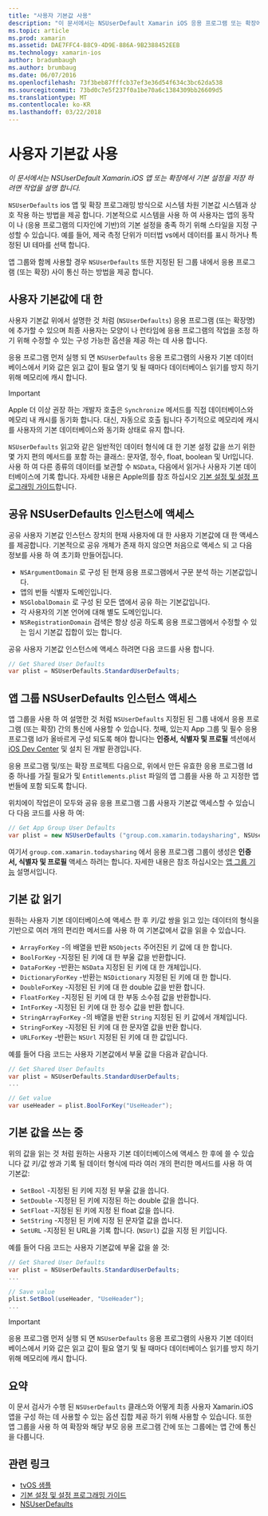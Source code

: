 ```yaml
---
title: "사용자 기본값 사용"
description: "이 문서에서는 NSUserDefault Xamarin iOS 응용 프로그램 또는 확장에서에서 기본 설정을 저장 하려면 작업을 설명 합니다."
ms.topic: article
ms.prod: xamarin
ms.assetid: DAE7FFC4-B8C9-4D9E-886A-9B2388452EEB
ms.technology: xamarin-ios
author: bradumbaugh
ms.author: brumbaug
ms.date: 06/07/2016
ms.openlocfilehash: 73f3beb87fffcb37ef3e36d54f634c3bc62da538
ms.sourcegitcommit: 73bd0c7e5f237f0a1be70a6c1384309bb26609d5
ms.translationtype: MT
ms.contentlocale: ko-KR
ms.lasthandoff: 03/22/2018
---
```

# <a name="working-with-user-defaults"></a>사용자 기본값 사용

_이 문서에서는 NSUserDefault Xamarin.iOS 앱 또는 확장에서 기본 설정을 저장 하려면 작업을 설명 합니다._


`NSUserDefaults` ios 앱 및 확장 프로그래밍 방식으로 시스템 차원 기본값 시스템과 상호 작용 하는 방법을 제공 합니다. 기본적으로 시스템을 사용 하 여 사용자는 앱의 동작이 나 (응용 프로그램의 디자인에 기반)의 기본 설정을 충족 하기 위해 스타일을 지정 구성할 수 있습니다. 예를 들어, 제국 측정 단위가 미터법 vs에서 데이터를 표시 하거나 특정된 UI 테마를 선택 합니다.

앱 그룹와 함께 사용할 경우 `NSUserDefaults` 또한 지정된 된 그룹 내에서 응용 프로그램 (또는 확장) 사이 통신 하는 방법을 제공 합니다.

<a name="About-User-Defaults" />

## <a name="about-user-defaults"></a>사용자 기본값에 대 한

사용자 기본값 위에서 설명한 것 처럼 (`NSUserDefaults`) 응용 프로그램 (또는 확장명)에 추가할 수 있으며 최종 사용자는 모양이 나 런타임에 응용 프로그램의 작업을 조정 하기 위해 수정할 수 있는 구성 가능한 옵션을 제공 하는 데 사용 합니다.

응용 프로그램 먼저 실행 되 면 `NSUserDefaults` 응용 프로그램의 사용자 기본 데이터베이스에서 키와 값은 읽고 값이 필요 열기 및 될 때마다 데이터베이스 읽기를 방지 하기 위해 메모리에 캐시 합니다. 

> [!IMPORTANT]
> Apple 더 이상 권장 하는 개발자 호출은 `Synchronize` 메서드를 직접 데이터베이스와 메모리 내 캐시를 동기화 합니다. 대신, 자동으로 호출 됩니다 주기적으로 메모리에 캐시를 사용자의 기본 데이터베이스와 동기화 상태로 유지 합니다.

`NSUserDefaults` 읽고와 같은 일반적인 데이터 형식에 대 한 기본 설정 값을 쓰기 위한 몇 가지 편의 메서드를 포함 하는 클래스: 문자열, 정수, float, boolean 및 Url입니다. 사용 하 여 다른 종류의 데이터를 보관할 수 `NSData`, 다음에서 읽거나 사용자 기본 데이터베이스에 기록 합니다. 자세한 내용은 Apple의를 참조 하십시오 [기본 설정 및 설정 프로그래밍 가이드](https://developer.apple.com/library/mac/documentation/Cocoa/Conceptual/UserDefaults/Introduction/Introduction.html#//apple_ref/doc/uid/10000059i)합니다.

<a name="Accessing-the-Shared-NSUserDefaults-Instance" />

## <a name="accessing-the-shared-nsuserdefaults-instance"></a>공유 NSUserDefaults 인스턴스에 액세스 

공유 사용자 기본값 인스턴스 장치의 현재 사용자에 대 한 사용자 기본값에 대 한 액세스를 제공합니다. 기본적으로 공유 개체가 존재 하지 않으면 처음으로 액세스 되 고 다음 정보를 사용 하 여 초기화 만들어집니다.

- `NSArgumentDomain` 로 구성 된 현재 응용 프로그램에서 구문 분석 하는 기본값입니다.
- 앱의 번들 식별자 도메인입니다.
- `NSGlobalDomain` 로 구성 된 모든 앱에서 공유 하는 기본값입니다.
- 각 사용자의 기본 언어에 대해 별도 도메인입니다.
- `NSRegistrationDomain` 검색은 항상 성공 하도록 응용 프로그램에서 수정할 수 있는 임시 기본값 집합이 있는 합니다.

공유 사용자 기본값 인스턴스에 액세스 하려면 다음 코드를 사용 합니다.

```csharp
// Get Shared User Defaults
var plist = NSUserDefaults.StandardUserDefaults;
```

<a name="Accessing-an-App-Group-NSUserDefaults-Instance" />

## <a name="accessing-an-app-group-nsuserdefaults-instance"></a>앱 그룹 NSUserDefaults 인스턴스 액세스

앱 그룹을 사용 하 여 설명한 것 처럼 `NSUserDefaults` 지정된 된 그룹 내에서 응용 프로그램 (또는 확장) 간의 통신에 사용할 수 있습니다. 첫째, 있는지 App 그룹 및 필수 응용 프로그램 Id가 올바르게 구성 되도록 해야 합니다는 **인증서, 식별자 및 프로필** 섹션에서 [iOS Dev Center](https://developer.apple.com/devcenter/ios/) 및 설치 된 개발 환경입니다.

응용 프로그램 및/또는 확장 프로젝트 다음으로, 위에서 만든 유효한 응용 프로그램 Id 중 하나를 가질 필요가 및 `Entitlements.plist` 파일의 앱 그룹을 사용 하 고 지정한 앱 번들에 포함 되도록 합니다.

위치에이 작업은이 모두와 공유 응용 프로그램 그룹 사용자 기본값 액세스할 수 있습니다 다음 코드를 사용 하 여:

```csharp
// Get App Group User Defaults
var plist = new NSUserDefaults ("group.com.xamarin.todaysharing", NSUserDefaultsType.SuiteName);
```

여기서 `group.com.xamarin.todaysharing` 에서 응용 프로그램 그룹이 생성은 **인증서, 식별자 및 프로필** 액세스 하려는 합니다. 자세한 내용은 참조 하십시오는 [앱 그룹 기능](~/ios/deploy-test/provisioning/capabilities/app-groups-capabilities.md) 설명서입니다.

<a name="Reading-Default-Values" />

## <a name="reading-default-values"></a>기본 값 읽기

원하는 사용자 기본 데이터베이스에 액세스 한 후 키/값 쌍을 읽고 있는 데이터의 형식을 기반으로 여러 개의 편리한 메서드를 사용 하 여 기본값에서 값을 읽을 수 있습니다.

- `ArrayForKey` -의 배열을 반환 `NSObjects` 주어진된 키 값에 대 한 합니다.
- `BoolForKey` -지정된 된 키에 대 한 부울 값을 반환합니다.
- `DataForKey` -반환는 `NSData` 지정된 된 키에 대 한 개체입니다.
- `DictionaryForKey` -반환는 `NSDictionary` 지정된 된 키에 대 한 합니다.
- `DoubleForKey` -지정된 된 키에 대 한 double 값을 반환 합니다.
- `FloatForKey` -지정된 된 키에 대 한 부동 소수점 값을 반환합니다.
- `IntForKey` -지정된 된 키에 대 한 정수 값을 반환 합니다.
- `StringArrayForKey` -의 배열을 반환 `String` 지정된 된 키 값에서 개체입니다.
- `StringForKey` -지정된 된 키에 대 한 문자열 값을 반환 합니다.
- `URLForKey` -반환는 `NSUrl` 지정된 된 키에 대 한 값입니다.

예를 들어 다음 코드는 사용자 기본값에서 부울 값을 다음과 같습니다.

```csharp
// Get Shared User Defaults
var plist = NSUserDefaults.StandardUserDefaults;
...

// Get value
var useHeader = plist.BoolForKey("UseHeader");

```

<a name="Writing-Default-Values" />

## <a name="writing-default-values"></a>기본 값을 쓰는 중

위의 값을 읽는 것 처럼 원하는 사용자 기본 데이터베이스에 액세스 한 후에 쓸 수 있습니다 값 키/값 쌍과 기록 될 데이터 형식에 따라 여러 개의 편리한 메서드를 사용 하 여 기본값:

- `SetBool` -지정된 된 키에 지정 된 부울 값을 씁니다.
- `SetDouble` -지정된 된 키에 지정된 하는 double 값을 씁니다.
- `SetFloat` -지정된 된 키에 지정 된 float 값을 씁니다.
- `SetString` -지정된 된 키에 지정 된 문자열 값을 씁니다.
- `SetURL` -지정된 된 URL을 기록 합니다. (`NSUrl`) 값을 지정 된 키입니다.

예를 들어 다음 코드는 사용자 기본값에 부울 값을 쓸 것:

```csharp
// Get Shared User Defaults
var plist = NSUserDefaults.StandardUserDefaults;
...

// Save value
plist.SetBool(useHeader, "UseHeader");
...

```

> [!IMPORTANT]
> 응용 프로그램 먼저 실행 되 면 `NSUserDefaults` 응용 프로그램의 사용자 기본 데이터베이스에서 키와 값은 읽고 값이 필요 열기 및 될 때마다 데이터베이스 읽기를 방지 하기 위해 메모리에 캐시 합니다.



<a name="Summary" />

## <a name="summary"></a>요약

이 문서 검사가 수행 된 `NSUserDefaults` 클래스와 어떻게 최종 사용자 Xamarin.iOS 앱을 구성 하는 데 사용할 수 있는 옵션 집합 제공 하기 위해 사용할 수 있습니다. 또한 앱 그룹을 사용 하 여 확장와 해당 부모 응용 프로그램 간에 또는 그룹에는 앱 간에 통신을 다룹니다.


## <a name="related-links"></a>관련 링크

- [tvOS 샘플](https://developer.xamarin.com/samples/tvos/all/)
- [기본 설정 및 설정 프로그래밍 가이드](https://developer.apple.com/library/mac/documentation/Cocoa/Conceptual/UserDefaults/Introduction/Introduction.html#//apple_ref/doc/uid/10000059i)
- [NSUserDefaults](https://developer.apple.com/library/mac/documentation/Cocoa/Reference/Foundation/Classes/NSUserDefaults_Class/#//apple_ref/doc/constant_group/NSUserDefaults_Domains)

